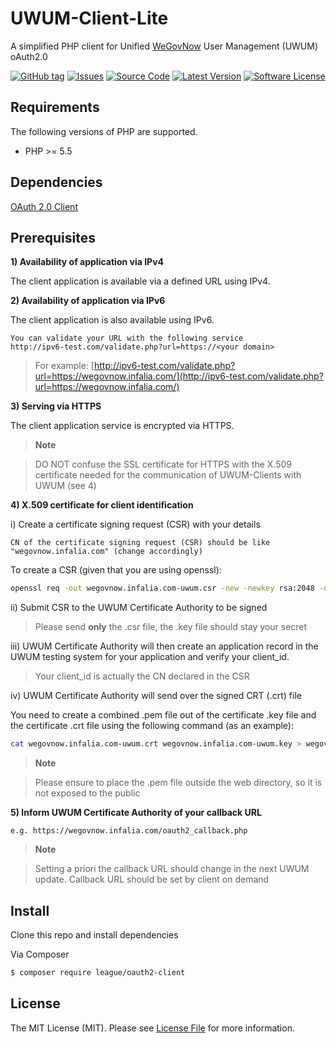# UWUM-Client-Lite
A simplified PHP client for Unified [WeGovNow](http://wegovnow.eu) User Management (UWUM) oAuth2.0

[![GitHub tag](https://img.shields.io/github/tag/Infalia/UWUM-Client-Lite.svg?style=flat-square)](https://github.com/infalia/UWUM-Client-Lite/releases)
[![Issues](https://img.shields.io/github/issues/Infalia/UWUM-Client-Lite.svg?style=flat-square)](https://github.com/infalia/UWUM-Client-Lite/issues)
[![Source Code](http://img.shields.io/badge/source-infalia/UWUM--Client--Lite-blue.svg?style=flat-square)](https://github.com/infalia/UWUM-Client-Lite)
[![Latest Version](https://img.shields.io/github/release/infalia/UWUM-Client-Lite.svg?style=flat-square)](https://github.com/infalia/UWUM-Client-Lite/releases)
[![Software License](https://img.shields.io/badge/license-MIT-brightgreen.svg?style=flat-square)](https://github.com/infalia/UWUM-Client-Lite/blob/master/LICENSE)

## Requirements

The following versions of PHP are supported.

* PHP >= 5.5

## Dependencies

[OAuth 2.0 Client](https://github.com/thephpleague/oauth2-client)

## Prerequisites

**1) Availability of application via IPv4**

The client application is available via a defined URL using IPv4.

**2) Availability of application via IPv6**

The client application is also available using IPv6.

```
You can validate your URL with the following service 
http://ipv6-test.com/validate.php?url=https://<your domain>
```

> For example:
> [http://ipv6-test.com/validate.php?url=https://wegovnow.infalia.com/](http://ipv6-test.com/validate.php?url=https://wegovnow.infalia.com/)


**3) Serving via HTTPS**

The client application service is encrypted via HTTPS.

> **Note**

> DO NOT confuse the SSL certificate for HTTPS with the X.509 certificate needed for the communication of UWUM-Clients with UWUM (see 4)

**4) X.509 certificate for client identification**

i) Create a certificate signing request (CSR) with your details

```
CN of the certificate signing request (CSR) should be like "wegovnow.infalia.com" (change accordingly)
```

To create a CSR (given that you are using openssl):

``` bash
openssl req -out wegovnow.infalia.com-uwum.csr -new -newkey rsa:2048 -nodes -keyout wegovnow.infalia.com-uwum.key
```

ii) Submit CSR to the UWUM Certificate Authority to be signed

> Please send **only** the .csr file, the .key file should stay your secret

iii) UWUM Certificate Authority will then create an application record in the UWUM testing system for your
application and verify your client_id. 

> Your client_id is actually the CN declared in the CSR

iv) UWUM Certificate Authority will send over the signed CRT (.crt) file

You need to create a combined .pem file out of the certificate .key file and the certificate .crt file using the following command (as an example):

``` bash 
cat wegovnow.infalia.com-uwum.crt wegovnow.infalia.com-uwum.key > wegovnow.infalia.com-uwum.pem
```
> **Note**

> Please ensure to place the .pem file outside the web directory, so it is not exposed to the public

**5) Inform UWUM Certificate Authority of your callback URL**

```
e.g. https://wegovnow.infalia.com/oauth2_callback.php
```

> **Note**

> Setting a priori the callback URL should change in the next UWUM update.
> Callback URL should be set by client on demand


## Install

Clone this repo and install dependencies 

Via Composer

``` bash
$ composer require league/oauth2-client
```

## License

The MIT License (MIT). Please see [License File](https://github.com/infalia/UWUM-Client-Lite/blob/master/LICENSE) for more information.
